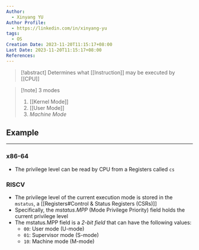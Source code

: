 ```yaml
---
Author:
  - Xinyang YU
Author Profile:
  - https://linkedin.com/in/xinyang-yu
tags:
  - OS
Creation Date: 2023-11-20T11:15:17+08:00
Last Date: 2023-11-20T11:15:17+08:00
References:
---
```

>[!abstract] Determines what [[Instruction]] may be executed by [[CPU]]

>[!note] 3 modes
>1. [[Kernel Mode]]
>2. [[User Mode]]
>3. *Machine Mode*




## Example
---
### x86-64
- The privilege level can be read by CPU from a Registers called `cs`
### RISCV
- The privilege level of the current execution mode is stored in the `mstatus`, a [[Registers#Control & Status Registers (CSRs)]]
- Specifically, the *mstatus.MPP* (Mode Privilege Priority) field holds the current privilege level
- The mstatus.MPP field is a *2-bit field* that can have the following values:
	- `00`: User mode (U-mode)
	- `01`: Supervisor mode (S-mode)
	- `10`: Machine mode (M-mode)